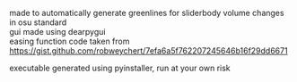 made to automatically generate greenlines for sliderbody volume changes in osu standard  
gui made using dearpygui  
easing function code taken from https://gist.github.com/robweychert/7efa6a5f762207245646b16f29dd6671  

executable generated using pyinstaller, run at your own risk  